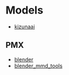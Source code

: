 # Models

- [kizunaai](https://kizunaai.com/)

## PMX

- [blender](https://www.blender.org/)
- [blender_mmd_tools](https://github.com/powroupi/blender_mmd_tools)
